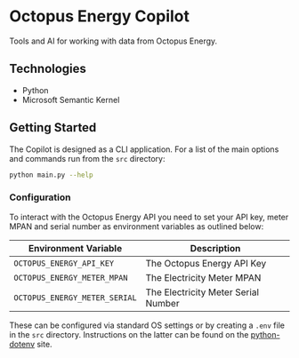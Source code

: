 # Octopus Energy Copilot

Tools and AI for working with data from Octopus Energy.

## Technologies

* Python
* Microsoft Semantic Kernel

## Getting Started

The Copilot is designed as a CLI application.  For a list of the main options and commands run from the `src` directory:

```bash
python main.py --help
```

### Configuration

To interact with the Octopus Energy API you need to set your API key, meter MPAN and serial number as environment variables as outlined below:

Environment Variable | Description
-|-
`OCTOPUS_ENERGY_API_KEY` | The Octopus Energy API Key
`OCTOPUS_ENERGY_METER_MPAN` | The Electricity Meter MPAN
`OCTOPUS_ENERGY_METER_SERIAL` | The Electricity Meter Serial Number

These can be configured via standard OS settings or by creating a `.env` file in the `src` directory.  Instructions on the latter can be found on the [python-dotenv](https://pypi.org/project/python-dotenv/) site.